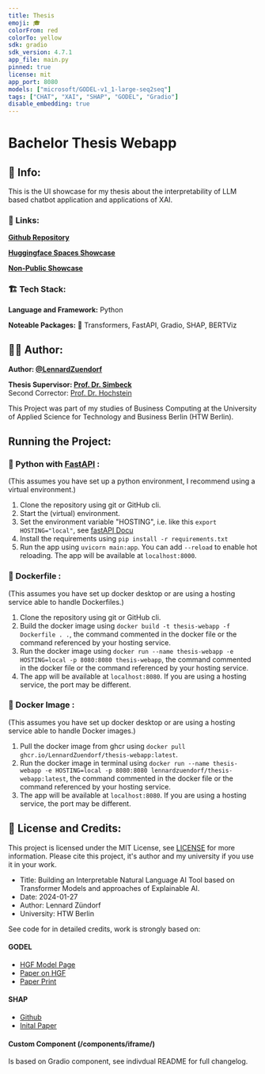 ```yaml
---
title: Thesis
emoji: 🎓
colorFrom: red
colorTo: yellow
sdk: gradio
sdk_version: 4.7.1
app_file: main.py
pinned: true
license: mit
app_port: 8080
models: ["microsoft/GODEL-v1_1-large-seq2seq"]
tags: ["CHAT", "XAI", "SHAP", "GODEL", "Gradio"]
disable_embedding: true
---
```


# Bachelor Thesis Webapp

## 📜 Info:
This is the UI showcase for my thesis about the interpretability of LLM based chatbot application and applications of XAI.

### 🔗 Links:

**[Github Repository](https://github.com/LennardZuendorf/thesis-webapp)**

**[Huggingface Spaces Showcase](https://huggingface.co/spaces/lennardzuendorf/thesis-webapp-docker)**

**[Non-Public Showcase]()**

### 🏗️ Tech Stack:

**Language and Framework:** Python

**Noteable Packages:** 🤗 Transformers, FastAPI, Gradio, SHAP, BERTViz

## 👨‍💻 Author:

**Author: [@LennardZuendorf](https://github.com/LennardZuendorf)**

**Thesis Supervisor: [Prof. Dr. Simbeck](https://www.htw-berlin.de/hochschule/personen/person/?eid=9862)**
<br> Second Corrector: [Prof. Dr. Hochstein](https://www.htw-berlin.de/hochschule/personen/person/?eid=10628)

This Project was part of my studies of Business Computing at the University of Applied Science for Technology and Business Berlin (HTW Berlin).

##  Running the Project:

### 🐍 Python with [FastAPI](https://fastapi.tiangolo.com/) :
(This assumes you have set up a python environment, I recommend using a virtual environment.)

1. Clone the repository using git or GitHub cli.
2. Start the (virtual) environment.
3. Set the environment variable "HOSTING", i.e. like this `export HOSTING="local"`, see [fastAPI Docu](https://fastapi.tiangolo.com/advanced/settings/)
3. Install the requirements using `pip install -r requirements.txt`
4. Run the app using `uvicorn main:app`. You can add `--reload` to enable hot reloading. The app will be available at `localhost:8000`.

### 🐳 Dockerfile :
(This assumes you have set up docker desktop or are using a hosting service able to handle Dockerfiles.)

1. Clone the repository using git or GitHub cli.
2. Build the docker image using `docker build -t thesis-webapp -f Dockerfile . .`, the command commented in the docker file or the command referenced by your hosting service.
3. Run the docker image using `docker run --name thesis-webapp -e HOSTING=local -p 8080:8080 thesis-webapp`, the command commented in the docker file or the command referenced by your hosting service.
4. The app will be available at `localhost:8080`. If you are using a hosting service, the port may be different.

### 🐳 Docker Image :
(This assumes you have set up docker desktop or are using a hosting service able to handle Docker images.)

1. Pull the docker image from ghcr using `docker pull ghcr.io/LennardZuendorf/thesis-webapp:latest`.
2. Run the docker image in terminal using `docker run --name thesis-webapp -e HOSTING=local -p 8080:8080 lennardzuendorf/thesis-webapp:latest`, the command commented in the docker file or the command referenced by your hosting service.
3. The app will be available at `localhost:8080`. If you are using a hosting service, the port may be different.

## 📝 License and Credits:

This project is licensed under the MIT License, see [LICENSE](LICENSE.md) for more information. Please cite this project, it's author and my university if you use it in your work.

- Title: Building an Interpretable Natural Language AI Tool based on Transformer Models and approaches of Explainable AI.
- Date: 2024-01-27
- Author: Lennard Zündorf
- University: HTW Berlin

See code for in detailed credits, work is strongly based on:

#### GODEL
- [HGF Model Page](https://huggingface.co/microsoft/GODEL-v1_1-large-seq2seq?text=Hey+my+name+is+Mariama%21+How+are+you%3F)
- [Paper on HGF](https://huggingface.co/papers/2206.11309)
- [Paper Print](https://arxiv.org/abs/2206.11309)

#### SHAP
- [Github](https://github.com/shap/shap)
- [Inital Paper](https://arxiv.org/abs/1705.07874)

#### Custom Component (/components/iframe/)

Is based on Gradio component, see indivdual README for full changelog.
